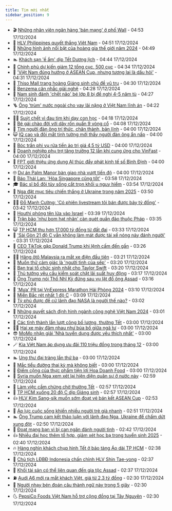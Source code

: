 ```yaml
---
title: Tim mới nhất
sidebar_position: 9
---
```


<!-- vnexpress-tin-moi-nhat:START -->
- 🎬 [Những nhân viên ngân hàng &#39;bán mạng&#39; ở phố Wall](https://vnexpress.net/nhung-nhan-vien-ngan-hang-ban-mang-o-pho-wall-4828264.html) - 04:53 17/12/2024
- 🐎 [HLV Philippines quyết thắng Việt Nam](https://vnexpress.net/hlv-philippines-quyet-thang-viet-nam-4828818.html) - 04:51 17/12/2024
- 🦍 [Những hình ảnh nổi bật của hoàng gia thế giới năm 2024](https://vnexpress.net/nhung-hinh-anh-noi-bat-cua-hoang-gia-the-gioi-nam-2024-4828646.html) - 04:49 17/12/2024
- 🏊 [Khách sạn &#39;ế ẩm&#39; dịp Tết Dương lịch](https://vnexpress.net/khach-san-e-am-dip-tet-duong-lich-4828499.html) - 04:44 17/12/2024
- 🎊 [Chính phủ dự kiến giảm 12 tổng cục, 500 cục](https://vnexpress.net/chinh-phu-du-kien-giam-12-tong-cuc-500-cuc-4828744.html) - 04:34 17/12/2024
- 🎃 [&#39;Việt Nam đúng hướng ở ASEAN Cup, nhưng tương lai là dấu hỏi&#39;](https://vnexpress.net/viet-nam-dung-huong-o-asean-cup-nhung-tuong-lai-la-dau-hoi-4828763.html) - 04:31 17/12/2024
- 🧰 [Thiso Mall trang hoàng Giáng sinh chủ đề vũ trụ](https://vnexpress.net/thiso-mall-trang-hoang-giang-sinh-chu-de-vu-tru-4828472.html) - 04:30 17/12/2024
- 🔭 [Benzema cân nhắc giải nghệ](https://vnexpress.net/benzema-can-nhac-giai-nghe-4820648.html) - 04:28 17/12/2024
- 🫶 [Nam sinh đánh &#39;chết não&#39; bé lớp 8 bị đề nghị 4-5 năm tù](https://vnexpress.net/bo-cua-nam-sinh-danh-chet-be-lop-8-xin-loi-me-nan-nhan-tai-toa-4828735.html) - 04:27 17/12/2024
- 🪜 [Ông &#39;trùm&#39; nước ngoài cho vay lãi nặng ở Việt Nam lĩnh án](https://vnexpress.net/ong-trum-nuoc-ngoai-cho-vay-lai-nang-o-viet-nam-linh-an-4828757.html) - 04:22 17/12/2024
- 👨‍🏫 [Suýt chết vì đau tim khi dạy con học](https://vnexpress.net/suyt-chet-vi-dau-tim-khi-day-con-hoc-4828754.html) - 04:18 17/12/2024
- 🎊 [Bé gái chào đời với dây rốn quấn 9 vòng cổ](https://vnexpress.net/be-gai-chao-doi-voi-day-ron-quan-9-vong-co-4828579.html) - 04:08 17/12/2024
- 🎊 [Tìm người đàn ông trí thức, chân thành, bản lĩnh](https://vnexpress.net/tim-nguoi-dan-ong-tri-thuc-chan-thanh-ban-linh-4828680.html) - 04:00 17/12/2024
- 😺 [IQ cao và đôi mắt tinh tường mới thấy người đàn ông ẩn nấp](https://vnexpress.net/iq-cao-va-doi-mat-tinh-tuong-moi-thay-nguoi-dan-ong-an-nap-4827334.html) - 04:00 17/12/2024
- 🐘 [Bóc trần phi vụ rửa tiền ảo trị giá 4,5 tỷ USD](https://vnexpress.net/boc-tran-phi-vu-rua-tien-ao-tri-gia-4-5-ty-usd-4828770.html) - 04:00 17/12/2024
- 🌁 [Doanh nghiệp phụ trợ tăng trưởng 12 lần khi cung ứng cho VinFast](https://vnexpress.net/doanh-nghiep-phu-tro-tang-truong-12-lan-khi-cung-ung-cho-vinfast-4828707.html) - 04:00 17/12/2024
- 🐲 [FPT giới thiệu ứng dụng AI thúc đẩy phát kinh tế số Bình Định](https://vnexpress.net/fpt-gioi-thieu-ung-dung-ai-thuc-day-phat-kinh-te-so-binh-dinh-4828445.html) - 04:00 17/12/2024
- 🤓 [Dự án Palm Manor bàn giao nhà vượt tiến độ](https://vnexpress.net/du-an-palm-manor-ban-giao-nha-vuot-tien-do-4827395.html) - 04:00 17/12/2024
- 💪 [Báo Thái Lan: &#39;Hòa Singapore cũng tốt&#39;](https://vnexpress.net/bao-thai-lan-hoa-singapore-cung-tot-4828723.html) - 03:58 17/12/2024
- 🎓 [Bác sĩ bổ đôi tủy sống cắt trọn khối u nguy hiểm](https://vnexpress.net/bac-si-bo-doi-tuy-song-cat-tron-khoi-u-nguy-hiem-4828699.html) - 03:54 17/12/2024
- 🫣 [Nga đặt mục tiêu chiến thắng ở Ukraine trong năm 2025](https://vnexpress.net/nga-dat-muc-tieu-chien-thang-o-ukraine-trong-nam-2025-4828691.html) - 03:50 17/12/2024
- 🧑‍💻 [Đỗ Mạnh Cường: &#39;Có phiên livestream tôi bán được bảy tỷ đồng&#39;](https://vnexpress.net/do-manh-cuong-co-phien-livestream-toi-ban-duoc-bay-ty-dong-4828323.html) - 03:42 17/12/2024
- 🐲 [Houthi phóng tên lửa vào Israel](https://vnexpress.net/houthi-phong-ten-lua-vao-israel-4828649.html) - 03:39 17/12/2024
- 🌝 [Trận bão &#39;như bom hạt nhân&#39; càn quét quần đảo thuộc Pháp](https://vnexpress.net/tran-bao-nhu-bom-hat-nhan-can-quet-quan-dao-thuoc-phap-4828645.html) - 03:35 17/12/2024
- 😺 [TP HCM thu hơn 17.000 tỷ đồng từ đất đai](https://vnexpress.net/tp-hcm-thu-hon-17-000-ty-dong-tu-dat-dai-4828692.html) - 03:33 17/12/2024
- 🐎 [&#39;Sài Gòn 21 độ C vẫn không làm mát được tài xế nóng nảy đánh người&#39;](https://vnexpress.net/sai-gon-21-do-c-van-khong-lam-mat-duoc-tai-xe-nong-nay-danh-nguoi-4828751.html) - 03:31 17/12/2024
- 🎡 [CEO TikTok gặp Donald Trump khi lệnh cấm đến gần](https://vnexpress.net/ceo-tiktok-gap-donald-trump-khi-lenh-cam-den-gan-4828663.html) - 03:26 17/12/2024
- 👨‍🏫 [Hãng ôtô Malaysia ra mắt xe điện đầu tiên](https://vnexpress.net/hang-oto-malaysia-ra-mat-xe-dien-dau-tien-4828624.html) - 03:21 17/12/2024
- 🦆 [Muốn thử cảm giác là &#39;người tình của sếp&#39;](https://vnexpress.net/muon-thu-cam-giac-la-nguoi-tinh-cua-sep-4828656.html) - 03:20 17/12/2024
- 🚦 [Bạn trai tổ chức sinh nhật cho Taylor Swift](https://vnexpress.net/ban-trai-to-chuc-sinh-nhat-cho-taylor-swift-4828695.html) - 03:20 17/12/2024
- 💫 [Thủ tướng yêu cầu kiểm soát chặt lãi suất huy động](https://vnexpress.net/thu-tuong-yeu-cau-kiem-soat-chat-lai-suat-huy-dong-4828700.html) - 03:17 17/12/2024
- 🎉 [Ông Trump nói Thổ Nhĩ Kỳ đứng sau vụ lật đổ ông Assad](https://vnexpress.net/ong-trump-noi-tho-nhi-ky-dung-sau-vu-lat-do-ong-assad-4828642.html) - 03:16 17/12/2024
- 🌋 [&#39;Mưa&#39; PR tại VnExpress Marathon Hải Phòng 2024](https://vnexpress.net/mua-pr-tai-vnexpress-marathon-hai-phong-2024-4828300.html) - 03:10 17/12/2024
- 🤖 [Miền Bắc rét nhất 1 độ C](https://vnexpress.net/mien-bac-ret-nhat-1-do-c-4828688.html) - 03:09 17/12/2024
- 🦏 [Tỷ phú được đề cử lãnh đạo NASA là người thế nào?](https://vnexpress.net/ty-phu-duoc-de-cu-lanh-dao-nasa-la-nguoi-the-nao-4828696.html) - 03:02 17/12/2024
- 🦩 [Những quyết sách định hình ngành công nghệ Việt Nam 2024](https://vnexpress.net/nhung-quyet-sach-dinh-hinh-nganh-cong-nghe-viet-nam-2024-4828644.html) - 03:01 17/12/2024
- 👺 [Các tỉnh thành lần lượt công bố lương, thưởng Tết](https://vnexpress.net/cac-tinh-thanh-lan-luot-cong-bo-luong-thuong-tet-4828011.html) - 03:00 17/12/2024
- 🧑‍🏫 [Hai xe máy đâm nhau như búa bổ giữa ngã tư](https://vnexpress.net/hai-xe-may-dam-nhau-nhu-bua-bo-giua-nga-tu-4828582.html) - 03:00 17/12/2024
- 😎 [MoMo nhận giải &#39;Nhà tuyển dụng được yêu thích nhất&#39;](https://vnexpress.net/momo-nhan-giai-nha-tuyen-dung-duoc-yeu-thich-nhat-4828732.html) - 03:00 17/12/2024
- 🪄 [Kia Việt Nam áp dụng ưu đãi 110 triệu đồng trong tháng 12](https://vnexpress.net/kia-viet-nam-ap-dung-uu-dai-110-trieu-dong-trong-thang-12-4828710.html) - 03:00 17/12/2024
- 🏊 [Ung thư đại tràng lần thứ ba](https://vnexpress.net/ung-thu-dai-trang-lan-thu-ba-4828686.html) - 03:00 17/12/2024
- 💃 [Mắc tiểu đường thai kỳ mà không biết](https://vnexpress.net/mac-tieu-duong-thai-ky-ma-khong-biet-4828493.html) - 03:00 17/12/2024
- 🦆 [Điểm cộng của thực phẩm tiện lợi Hoa Doanh Food](https://vnexpress.net/diem-cong-cua-thuc-pham-tien-loi-hoa-doanh-food-4828402.html) - 03:00 17/12/2024
- 🎊 [Syria muốn Nga xem xét lại hiện diện quân sự ở nước này](https://vnexpress.net/syria-muon-nga-xem-xet-lai-hien-dien-quan-su-o-nuoc-nay-4828638.html) - 02:59 17/12/2024
- 👺 [Làm việc cầm chừng chờ thưởng Tết](https://vnexpress.net/lam-viec-cam-chung-cho-thuong-tet-4828595.html) - 02:57 17/12/2024
- 🎡 [TP HCM xuống 20 độ C dịp Giáng sinh](https://vnexpress.net/tp-hcm-xuong-20-do-c-dip-giang-sinh-4828719.html) - 02:57 17/12/2024
- 👍 [HLV Kim Sang-sik muốn sớm đoạt vé bán kết ASEAN Cup](https://vnexpress.net/hlv-kim-sang-sik-muon-som-doat-ve-ban-ket-asean-cup-4828724.html) - 02:53 17/12/2024
- 🐎 [Áp lực cuộc sống khiến nhiều người trẻ già nhanh](https://vnexpress.net/ap-luc-cuoc-song-khien-nhieu-nguoi-tre-gia-nhanh-4828597.html) - 02:51 17/12/2024
- 🏊 [Ông Trump cam kết thảo luận với lãnh đạo Nga, Ukraine để chấm dứt xung đột](https://vnexpress.net/ong-trump-cam-ket-thao-luan-voi-lanh-dao-nga-ukraine-de-cham-dut-xung-dot-4828617.html) - 02:50 17/12/2024
- 🦩 [Đoạt mạng bạn vì bị can ngăn đánh người tình](https://vnexpress.net/doat-mang-ban-vi-bi-can-ngan-danh-nguoi-tinh-4828697.html) - 02:42 17/12/2024
- 👍 [Nhiều đại học thêm tổ hợp, giảm xét học bạ trong tuyển sinh 2025](https://vnexpress.net/nhieu-dai-hoc-them-to-hop-giam-xet-hoc-ba-trong-tuyen-sinh-2025-4828486.html) - 02:40 17/12/2024
- 🔥 [Hàng nghìn khách chụp hình Tết ở bảo tàng Áo dài TP HCM](https://vnexpress.net/hang-nghin-khach-chup-hinh-tet-o-bao-tang-ao-dai-tp-hcm-4828439.html) - 02:38 17/12/2024
- 💄 [Chủ tịch LĐBĐ Indonesia chấn chỉnh HLV Shin Tae-yong](https://vnexpress.net/chu-tich-ldbd-indonesia-chan-chinh-hlv-shin-tae-yong-4828683.html) - 02:37 17/12/2024
- 🤡 [Khối tài sản có thể liên quan đến gia tộc Assad](https://vnexpress.net/khoi-tai-san-co-the-lien-quan-den-gia-toc-assad-4828184.html) - 02:37 17/12/2024
- ⛽️ [Audi A6 mới ra mắt khách Việt, giá từ 2,3 tỷ đồng](https://vnexpress.net/audi-a6-moi-ra-mat-khach-viet-gia-tu-2-3-ty-dong-4828481.html) - 02:30 17/12/2024
- 🚀 [Người nhạy bén đoán câu thành ngữ này trong 5 giây](https://vnexpress.net/nguoi-nhay-ben-doan-cau-thanh-ngu-nay-trong-5-giay-4828331.html) - 02:30 17/12/2024
- 🌜 [PepsiCo Foods Việt Nam hỗ trợ cộng đồng tại Tây Nguyên](https://vnexpress.net/pepsico-foods-viet-nam-ho-tro-cong-dong-tai-tay-nguyen-4828694.html) - 02:30 17/12/2024<!-- vnexpress-tin-moi-nhat:END -->
